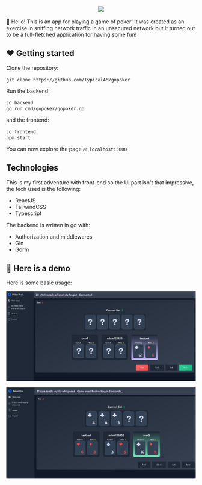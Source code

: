 <p align="center">
    <img width="400" src="assets/cover.svg" />
</p>

👋 Hello! This is an app for playing a game of poker! It was created as an exercise in sniffing network traffic in an unsecured network but it turned out to be a full-fletched application for having some fun!

## ❤️ Getting started

Clone the repository:

```
git clone https://github.com/TypicalAM/gopoker
```

Run the backend:

```
cd backend
go run cmd/gopoker/gopoker.go
```

and the frontend:

```
cd frontend
npm start
```

You can now explore the page at `localhost:3000`

## Technologies

This is my first adventure with front-end so the UI part isn't that impressive, the tech used is the following:
- ReactJS
- TailwindCSS
- Typescript

The backend is written in go with:
- Authorization and middlewares
- Gin
- Gorm

## 📸 Here is a demo

Here is some basic usage:

<p align="center">
    <img src="assets/basic game.png" />
</p>

<p align="center">
    <img src="assets/basic game 2.png" />
</p>


